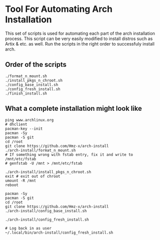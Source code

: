 # Tool For Automating Arch Installation 

This set of scripts is used for automating each part of the arch installation
process. This script can be very easily modified to install distros such
as Artix & etc. as well. Run the scripts in the right order to successfuly
install arch.

## Order of the scripts

```
./format_n_mount.sh
./install_pkgs_n_chroot.sh
./config_base_install.sh
./config_fresh_install.sh
./finish_install.sh
```

## What a complete installation might look like

```
ping www.archlinux.org
# dhclient
pacman-key --init
pacman -Sy
pacman -S git
cd /root
git clone https://github.com/Hmz-x/arch-install
./arch-install/format_n_mount.sh
# If something wrong with fstab entry, fix it and write to /mnt/etc/fstab
# genfstab -U /mnt > /mnt/etc/fstab

./arch-install/install_pkgs_n_chroot.sh
exit # exit out of chroot
umount -R /mnt
reboot

pacman -Sy
pacman -S git
cd /root
git clone https://github.com/Hmz-x/arch-install
./arch-install/config_base_install.sh

./arch-install/config_fresh_install.sh

# Log back in as user
~/.local/bin/arch-install/config_fresh_install.sh
```
